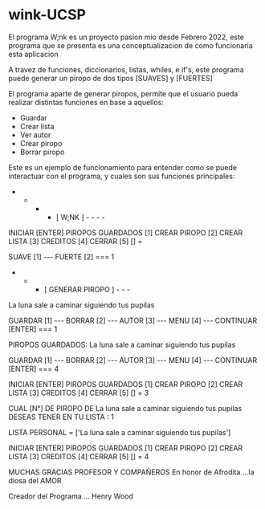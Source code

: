 # wink-UCSP

El programa W;nk es un proyecto pasion mio desde Febrero 2022, este programa que se presenta es una conceptualizacion de como funcionaria esta aplicacion

A travez de funciones, diccionarios, listas, whiles, e if's, este programa puede generar un piropo de dos tipos [SUAVES] y [FUERTES]

El programa aparte de generar piropos, permite que el usuario pueda realizar distintas funciones en base a aquellos:
- Guardar
- Crear lista
- Ver autor
- Crear piropo
- Borrar piropo

Este es un ejemplo de funcionamiento para entender como se puede interactuar con el programa, y cuales son sus funciones principales:

- - - - [ W;NK ] - - - -

INICIAR [ENTER]
PIROPOS GUARDADOS [1]
CREAR PIROPO [2]
CREAR LISTA [3]
CREDITOS [4]
CERRAR [5]
  [] = 

SUAVE [1] --- FUERTE [2] === 1


- - - [ GENERAR PIROPO ] - - -

La luna sale a caminar siguiendo tus pupilas


GUARDAR [1] --- BORRAR [2] --- AUTOR [3] --- MENU [4] --- CONTINUAR [ENTER] === 1

PIROPOS GUARDADOS:
La luna sale a caminar siguiendo tus pupilas

GUARDAR [1] --- BORRAR [2] --- AUTOR [3] --- MENU [4] --- CONTINUAR [ENTER] === 4

INICIAR [ENTER]
PIROPOS GUARDADOS [1]
CREAR PIROPO [2]
CREAR LISTA [3]
CREDITOS [4]
CERRAR [5]
  [] = 3

CUAL [N°] DE PIROPO DE 
La luna sale a caminar siguiendo tus pupilas
DESEAS TENER EN TU LISTA : 1

LISTA PERSONAL = ['La luna sale a caminar siguiendo tus pupilas']

INICIAR [ENTER]
PIROPOS GUARDADOS [1]
CREAR PIROPO [2]
CREAR LISTA [3]
CREDITOS [4]
CERRAR [5]
  [] = 4

MUCHAS GRACIAS PROFESOR Y COMPAÑEROS
En honor de Afrodita
 ...la diosa del AMOR

Creador del Programa
 ... Henry Wood
